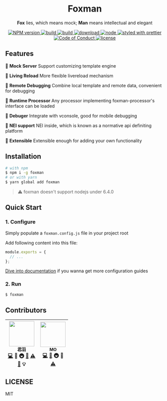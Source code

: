 <div align="center">
  <h1>Foxman</h1>
  <p>
  <strong>Fox</strong> lies, which means mock;
  <strong>Man</strong> means intellectual and elegant
  </p>

  <a href="https://www.npmjs.com/package/foxman">
    <img src="https://img.shields.io/npm/v/foxman.svg?style=flat-square" alt="NPM version">
  </a>
  <a href="https://travis-ci.org/kaola-fed/foxman">
    <img src="https://img.shields.io/travis/kaola-fed/foxman.svg?style=flat-square" alt="build">
  </a>
  <a href="https://codecov.io/gh/kaola-fed/foxman">
    <img src="https://img.shields.io/codecov/c/github/kaola-fed/foxman.svg?style=flat-square" alt="build">
  </a>
  <a href="https://www.npmjs.com/package/foxman">
    <img src="https://img.shields.io/npm/dm/foxman.svg?style=flat-square" alt="download">
  </a>
  <a href="https://nodejs.org">
    <img src="https://img.shields.io/node/v/foxman.svg?style=flat-square" alt="node">
  </a>
  <a href="https://github.com/prettier/prettier">
    <img src="https://img.shields.io/badge/styled_with-prettier-ff69b4.svg?style=flat-square" alt="styled with prettier">
  </a>
  <a href="https://github.com/kaola-fed/foxman/blob/master/CODE_OF_CONDUCT.md">
    <img src="https://img.shields.io/badge/code%20of-conduct-ff69b4.svg?style=flat-square" alt="Code of Conduct">
  </a>
  <a href="https://github.com/kaola-fed/foxman/blob/master/LICENSE">
    <img src="https://img.shields.io/github/license/kaola-fed/foxman.svg?style=flat-square" alt="license">
  </a>
</div>

## Features

👀 **Mock Server** Support customizing template engine

🤘 **Living Reload** More flexible livereload mechanism

📡 **Remote Debugging** Combine local template and remote data, convenient for debugging

🚀 **Runtime Processor** Any processor implementing foxman-processor's interface can be loaded

🐞 **Debuger** Integrate with vconsole, good for mobile debugging

💯 **NEI support** NEI inside, which is known as a normative api definiting platform

🤔 **Extensible** Extensible enough for adding your own functionality

## Installation

```bash
# with npm
$ npm i -g foxman
# or with yarn
$ yarn global add foxman
```

> ⚠️ foxman doesn't support nodejs under 6.4.0

## Quick Start

### 1. Configure

Simply populate a `foxman.config.js` file in your project root

Add following content into this file:

```js
module.exports = {
  // ...
};
```

[Dive into documentation](https://foxman.js.org/#/configuration) if you wanna get more configuration guides

### 2. Run

```bash
$ foxman
```

## Contributors

<!-- ALL-CONTRIBUTORS-LIST:START - Do not remove or modify this section -->
| [<img src="https://avatars3.githubusercontent.com/u/10825163?v=3" width="80px;"/><br /><sub>君羽</sub>](https://github.com/imhype)<br />[💻](https://github.com/kaola-fed/foxman/commits?author=ImHype) 🔌 🚇 [📖](https://github.com/kaola-fed/foxman/commits?author=ImHype) [⚠️](https://github.com/kaola-fed/foxman/commits?author=ImHype)<br /> [🐛](https://github.com/kaola-fed/foxman/issues?q=author%3AImHype) 💡 | [<img src="https://avatars3.githubusercontent.com/u/9125255?v=3" width="80px;"/><br /><sub>MO</sub>](https://github.com/fengzilong)<br />[💻](https://github.com/kaola-fed/foxman/commits?author=fengzilong) [📖](https://github.com/kaola-fed/foxman/commits?author=fengzilong) 🚇 🔌<br /> [⚠️](https://github.com/kaola-fed/foxman/commits?author=fengzilong) |
| :---: | :---: |
<!-- ALL-CONTRIBUTORS-LIST:END -->

## LICENSE

MIT
